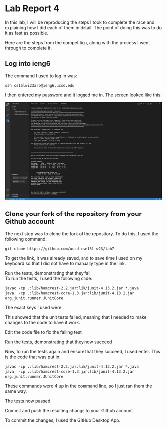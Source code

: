 # Lab Report 4  

In this lab, I will be reproducing the steps I took to complete the race and explaining how I did each of them in detail. The point of doing this was to do it as fast as possible.   

Here are the steps from the competition, along with the process I went through to complete it.  


## Log into ieng6  

The command I used to log in was:

```
ssh cs15lwi23aro@ieng6.ucsd.edu
```   
  
I then entered my password and it logged me in. The screen looked like this:  

![Image](Step1.pds.png)   



## Clone your fork of the repository from your Github account  
The next step was to clone the fork of the repository. To do this, I used the following command: 
```
git clone https://github.com/ucsd-cse15l-w23/lab7
```   
To get the link, it was already saved, and to save time I used <up> <up> on my keyboard so that I did not have to manually type in the link.

Run the tests, demonstrating that they fail  
To run the tests, I used the following code:   
  
```
javac -cp .:lib/hamcrest-2.2.jar:lib/junit-4.13.2.jar *.java
java  -cp .:lib/hamcrest-core-1.3.jar:lib/junit-4.13.2.jar org.junit.runner.JUnitCore 
```    
  
The exact keys I used were <up><up><enter>.  
  
This showed that the unit tests failed, meaning that I needed to make changes to the code to have it work. 
  
Edit the code file to fix the failing test  

Run the tests, demonstrating that they now succeed  
  
Now, to run the tests again and ensure that they succeed, I used <up><up><up><up> enter. This is the code that was put in:
```
javac -cp .:lib/hamcrest-2.2.jar:lib/junit-4.13.2.jar *.java
java  -cp .:lib/hamcrest-core-1.3.jar:lib/junit-4.13.2.jar org.junit.runner.JUnitCore 
```      
  
These commands were 4 up in the command line, so I just ran them the same way. 
  
The tests now passed. 

Commit and push the resulting change to your Github account  
  
To commit the changes, I used the GitHub Desktop App. 
  

